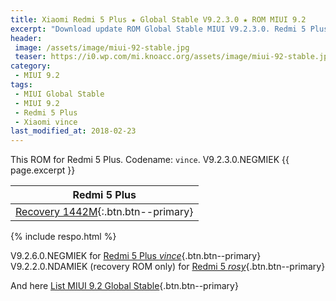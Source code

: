 ```yaml
---
title: Xiaomi Redmi 5 Plus ★ Global Stable V9.2.3.0 ★ ROM MIUI 9.2
excerpt: "Download update ROM Global Stable MIUI V9.2.3.0. Redmi 5 Plus (vince). Recovery ROM (updater/.zip) Fastboot ROM (firmware/.tgz)"
header:
 image: /assets/image/miui-92-stable.jpg
 teaser: https://i0.wp.com/mi.knoacc.org/assets/image/miui-92-stable.jpg?resize=420,210
category:
 - MIUI 9.2
tags:
 - MIUI Global Stable
 - MIUI 9.2
 - Redmi 5 Plus
 - Xiaomi vince
last_modified_at: 2018-02-23
---
```

This ROM for Redmi 5 Plus. Codename: `vince`. V9.2.3.0.NEGMIEK {{ page.excerpt }}

| Redmi 5 Plus |
|:------:|
| [Recovery 1442M](bigota?ver=V9.2.3.0.NEGMIEK&type=miui_HM5PlusGlobal&size=1442M&name=a6bb41f592_7.1.zip){:.btn.btn--primary} |
{% include respo.html %}

V9.2.6.0.NEGMIEK for [Redmi 5 Plus _vince_](/global-stable-miui-926-redmi-5-plus-vince-fastboot-recovery){.btn.btn--primary}
V9.2.2.0.NDAMIEK (recovery ROM only) for [Redmi 5 _rosy_](/global-stable-miui-922-redmi-5-rosy-recovery-only){.btn.btn--primary}

And here [List MIUI 9.2 Global Stable](https://mi.knoacc.org/update-rom-miui-92-global-stable-full-changelog){.btn.btn--primary}
